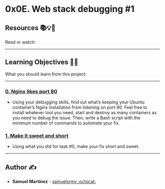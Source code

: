 # 0x0E. Web stack debugging #1

## Resources :books::bulb::rocket:
Read or watch:

---
## Learning Objectives :man_technologist:
What you should learn from this project:

---

### [0. Nginx likes port 80](./0-nginx_likes_port_80)
* Using your debugging skills, find out what’s keeping your Ubuntu container’s Nginx installation from listening on port 80. Feel free to install whatever tool you need, start and destroy as many containers as you need to debug the issue. Then, write a Bash script with the minimum number of commands to automate your fix.


### [1. Make it sweet and short](./1-debugging_made_short)
* Using what you did for task #0, make your fix short and sweet.

---

## Author :writing_hand:
* **Samuel Martínez** - [samuelsrmv :octocat:](https://github.com/samuelsrmv)